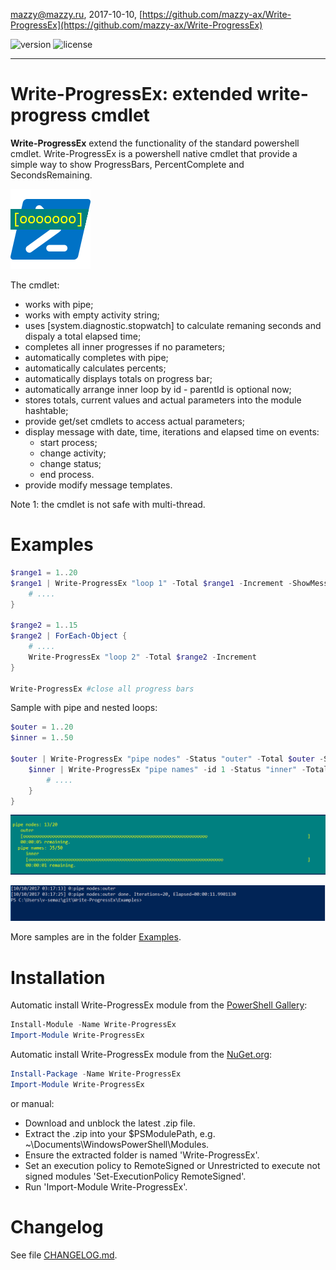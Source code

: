 mazzy@mazzy.ru, 2017-10-10, [https://github.com/mazzy-ax/Write-ProgressEx](https://github.com/mazzy-ax/Write-ProgressEx)

![version](https://img.shields.io/badge/version-0.12-green.svg) ![license](https://img.shields.io/badge/license-MIT-blue.svg)

---

# Write-ProgressEx: extended write-progress cmdlet

**Write-ProgressEx** extend the functionality of the standard powershell cmdlet. Write-ProgressEx is a powershell native cmdlet that provide a simple way to show ProgressBars, PercentComplete and SecondsRemaining.

![icon](/Media/Write-ProgressEx-icon.png "Write-ProgressEx")

The cmdlet:

* works with pipe;
* works with empty activity string;
* uses [system.diagnostic.stopwatch] to calculate remaning seconds and dispaly a total elapsed time;
* completes all inner progresses if no parameters;
* automatically completes with pipe;
* automatically calculates percents;
* automatically displays totals on progress bar;
* automatically arrange inner loop by id - parentId is optional now;
* stores totals, current values and actual parameters into the module hashtable;
* provide get/set cmdlets to access actual parameters;
* display message with date, time, iterations and elapsed time on events:
  * start process;
  * change activity;
  * change status;
  * end process.
* provide modify message templates.

Note 1: the cmdlet is not safe with multi-thread.

# Examples

```powershell
$range1 = 1..20
$range1 | Write-ProgressEx "loop 1" -Total $range1 -Increment -ShowMessages | ForEach-Object {
    # ....
}

$range2 = 1..15
$range2 | ForEach-Object {
    # ....
    Write-ProgressEx "loop 2" -Total $range2 -Increment
}

Write-ProgressEx #close all progress bars
```

Sample with pipe and nested loops:

```powershell
$outer = 1..20
$inner = 1..50

$outer | Write-ProgressEx "pipe nodes" -Status "outer" -Total $outer -ShowMessages | ForEach-Object {
    $inner | Write-ProgressEx "pipe names" -id 1 -Status "inner" -Total $inner | ForEach-Object {
        # ....
    }
}
```

![screenshot: Write-ProgressEx](Media/examples.pipe.png)

![screenshot: Result messages](Media/examples.messages.png)

More samples are in the folder [Examples](Examples).

# Installation

Automatic install Write-ProgressEx module from the [PowerShell Gallery](https://www.powershellgallery.com/packages/write-ProgressEx):

```powershell
Install-Module -Name Write-ProgressEx
Import-Module Write-ProgressEx
```

Automatic install Write-ProgressEx module from the [NuGet.org](https://www.nuget.org/packages/Write-ProgressEx):

```powershell
Install-Package -Name Write-ProgressEx
Import-Module Write-ProgressEx
```

or manual:

* Download and unblock the latest .zip file.
* Extract the .zip into your $PSModulePath, e.g. ~\Documents\WindowsPowerShell\Modules.
* Ensure the extracted folder is named 'Write-ProgressEx'.
* Set an execution policy to RemoteSigned or Unrestricted to execute not signed modules 'Set-ExecutionPolicy RemoteSigned'.
* Run 'Import-Module Write-ProgressEx'.

# Changelog

See file [CHANGELOG.md](CHANGELOG.md).